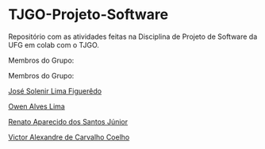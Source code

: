 # TJGO-Projeto-Software
Repositório com as atividades feitas na Disciplina de Projeto de Software da UFG em colab com o TJGO.

Membros do Grupo:

Membros do Grupo:

[José Solenir Lima Figuerêdo ](https://github.com/Solenir)

[Owen Alves Lima](https://github.com/mr0wen)

[Renato Aparecido dos Santos Júnior](https://github.com/renatojunior0)

[Victor Alexandre de Carvalho Coelho](https://github.com/victor-alexandre)
